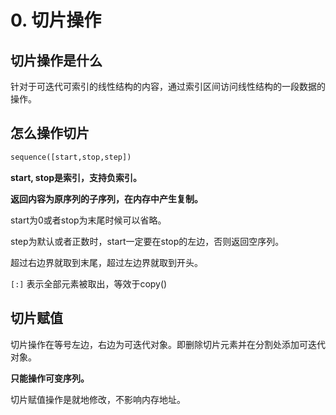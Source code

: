 # 0. 切片操作

## 切片操作是什么

针对于可迭代可索引的线性结构的内容，通过索引区间访问线性结构的一段数据的操作。

## 怎么操作切片

```python
sequence([start,stop,step])
```

**start, stop是索引，支持负索引。**

**返回内容为原序列的子序列，在内存中产生复制。**

start为0或者stop为末尾时候可以省略。

step为默认或者正数时，start一定要在stop的左边，否则返回空序列。

超过右边界就取到末尾，超过左边界就取到开头。

`[:]` 表示全部元素被取出，等效于copy\(\)

## 切片赋值

切片操作在等号左边，右边为可迭代对象。即删除切片元素并在分割处添加可迭代对象。

**只能操作可变序列。**

切片赋值操作是就地修改，不影响内存地址。



